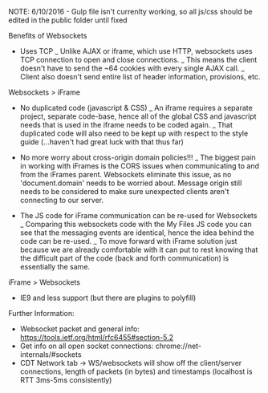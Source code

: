 NOTE: 6/10/2016 -  Gulp file isn't currenlty working, so all js/css should be edited in the public folder until fixed


Benefits of Websockets 
- Uses TCP
 _ Unlike AJAX or iframe, which use HTTP, websockets uses TCP connection to open and close connections. 
 _ This means the client doesn't have to send the ~64 cookies with every single AJAX call.
 _ Client also doesn't send entire list of header information, provisions, etc.

Websockets > iFrame
- No duplicated code (javascript & CSS)
 _ An iframe requires a separate project, separate code-base, hence all of the global CSS and javascript needs that is 
used in the iframe needs to be coded again. 
 _ That duplicated code will also need to be kept up with respect to the style guide (...haven't had great luck with that
thus far)
 
- No more worry about cross-origin domain policies!!!
 _ The biggest pain in working with iFrames is the CORS issues when communicating to and from the iFrames parent. 
Websockets eliminate this issue, as no 'document.domain' needs to be worried about. Message origin still needs to be 
considered to make sure unexpected clients aren't connecting to our server.

- The JS code for iFrame communication can be re-used for Websockets
 _ Comparing this websockets code with the My Files JS code you can see that the messaging events are identical, hence 
the idea behind the code can be re-used.
 _ To move forward with iFrame solution just because we are already comfortable with it can put to rest knowing that 
the difficult part of the code (back and forth communication) is essentially the same. 


iFrame > Websockets
- IE9 and less support (but there are plugins to polyfill)

Further Information:
- Websocket packet and general info: https://tools.ietf.org/html/rfc6455#section-5.2
- Get info on all open socket connections: chrome://net-internals/#sockets
- CDT Network tab -> WS/websockets will show off the client/server connections, length of packets (in bytes) and 
timestamps (localhost is RTT 3ms-5ms consistently)
